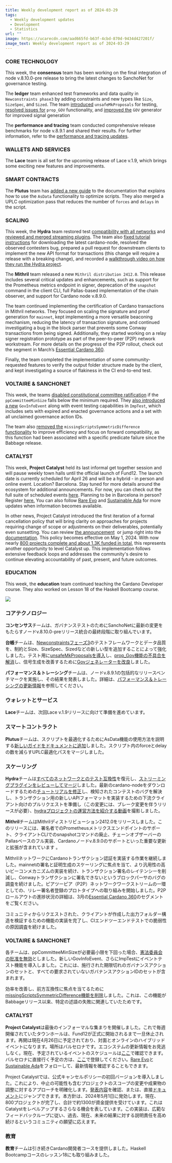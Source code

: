 ```yaml
---
title: Weekly development report as of 2024-03-29
tags:
  - Weekly development updates
  - Development
  - Statistics
url: ""
image: https://ucarecdn.com/aad665fd-b63f-4cbd-870d-9434d427201f/
image_text: Weekly development report as of 2024-03-29
---
```


### CORE TECHNOLOGY

This week, the **consensus** team has been working on the final integration of node v.8.10.0-pre release to bring the latest changes to SanchoNet for governance testing.

The **ledger** team enhanced test frameworks and data quality in `Newconstraints phase3` by adding constraints and new types like `Size`, `SizeSpec`, and `Sized`. The team [introduced](https://github.com/IntersectMBO/cardano-ledger/pull/4197) `unsafeMkProposals` for testing, [resolved issues for](https://github.com/IntersectMBO/cardano-ledger/pull/4200) `prop_GOV` functionality, and [improved the](https://github.com/IntersectMBO/cardano-ledger/pull/4216) `GOV` generator for improved signal generation  
  
The **performance and tracing** team conducted comprehensive release benchmarks for node v.8.9.1 and shared their results. For further information, refer to the [performance and tracing updates](https://updates.cardano.intersectmbo.org/2024-03-27-performance-and-tracing).

### WALLETS AND SERVICES

The **Lace** team is all set for the upcoming release of Lace v.1.9, which brings some exciting new features and improvements.

### SMART CONTRACTS

The **Plutus** team has [added a new guide](https://plutus.readthedocs.io/en/latest/howtos/asdata.html) to the documentation that explains how to use the `AsData` functionality to optimize scripts. They also merged a UPLC optimization pass that reduces the number of `forces` and `delays` in the script.

### SCALING

This week, the **Hydra** team restored test [compatibility with all networks](https://github.com/input-output-hk/hydra/pull/1355) and [reviewed and merged streaming plugins](https://github.com/input-output-hk/hydra/issues/1325). The team also [fixed tutorial instructions](https://docs.google.com/document/d/1FIa0HaN8nVuP7-WfXhOOmuYx3OTk5SO_y4LJlJ2nKFQ/edit#1367) for downloading the latest cardano-node, resolved the observed contesters bug, prepared a pull request for downstream clients to implement the new API format for transactions (this change will require a release with a breaking change), and recorded a [walkthrough video on how they run the Hydra project](https://www.youtube.com/watch?v=JGUeO7A6mMU).

The **Mithril** team released a new `Mithril distribution 2412.0`. This release includes several critical updates and enhancements, such as support for the Prometheus metrics endpoint in signer, deprecation of the `snapshot` command in the client CLI, full Pallas-based implementation of the chain observer, and support for Cardano node v.8.9.0.

The team continued implementing the certification of Cardano transactions in Mithril networks. They focused on scaling the signature and proof generation for `mainnet`, kept implementing a more versatile beaconing mechanism, reducing the latency of transaction signature, and continued investigating a bug in the block parser that prevents some Conway transactions from being signed. Additionally, they started working on a relay signer registration prototype as part of the peer-to-peer (P2P) network workstream. For more details on the progress of the P2P rollout, check out the segment in March’s [Essential Cardano 360](https://www.youtube.com/watch?v=kJIFjCZUfQ8).

Finally, the team completed the implementation of some community-requested features to verify the output folder structure made by the client, and kept investigating a source of flakiness in the CI end-to-end test.

### VOLTAIRE & SANCHONET

This week, the teams [disabled constitutional committee ratification](https://github.com/IntersectMBO/cardano-ledger/pull/4205) if the `ppCommitteeMinSize` falls below the minimum required. They [also introduced a new](https://github.com/IntersectMBO/cardano-ledger/pull/4169) `GovInfoEvent` along with event testing capabilities in `ImpTest`, which includes sets with expired and enacted governance actions and a set with all unclaimed governance action IDs.

The team also [removed the](https://github.com/IntersectMBO/cardano-ledger/pull/4208) `missingScriptsSymmetricDifference` [functionality](https://github.com/IntersectMBO/cardano-ledger/pull/4208) to improve efficiency and focus on forward compatibility, as this function had been associated with a specific predicate failure since the Babbage release.

### CATALYST

This week, **Project Catalyst** held its last informal get together session and will pause weekly town halls until the official launch of Fund12. The launch date is currently scheduled for April 26 and will be a hybrid - in person and online event. Location? Barcelona. Stay tuned for more details around the ecosystem for additional announcements. For now, you can check out the full suite of scheduled events [here](https://catalystwg.gitbook.io/docs/cwg-schedule). Planning to be in Barcelona in person? Register [here.](https://lu.ma/m5lq3loo) You can also follow [Rare Evo](https://twitter.com/RareEvo) and [Sustainable Ada](https://twitter.com/SustainableADA) for more updates when information becomes available.

In other news, Project Catalyst introduced the first iteration of a formal cancellation policy that will bring clarity on approaches for projects requiring change of scope or adjustments on their deliverables, potentially even sunsetting. You can review [the announcement](https://x.com/danny_cryptofay/status/1772996381952590093?s=20)  or jump right into the [documentation](https://docs.projectcatalyst.io/current-fund-basics/suspension-and-termination-of-catalyst-grants). This policy becomes effective on May 1, 2024. With now nearly [800 projects complete and about 1.3K funded in total](https://projectcatalyst.io/funds), this represents another opportunity to level Catalyst up. This implementation follows extensive feedback loops and addresses the community's desire to continue elevating accountability of past, present, and future outcomes. 

### EDUCATION

This week, the **education** team continued teaching the Cardano Developer course. They also worked on Lesson 18 of the Haskell Bootcamp course.  
  
  
![](https://ucarecdn.com/b9bcb61f-2034-4c23-a376-2785ad05897f/-/preview/-/format/auto/-/quality/smart/)

### コアテクノロジー

**コンセンサス**チームは、ガバナンステストのためにSanchoNetに最新の変更をもたらすノードv.8.10.0-preリリース統合の最終段階に取り組んでいます。

**台帳**チームは、[Newconstraintsフェーズ3](https://github.com/IntersectMBO/cardano-ledger/pull/4121)のテストフレームワークとデータ品質を、制約とSize、SizeSpec、Sizedなどの新しい型を追加することによって強化しました。テスト用に[unsafeMkProposalsを導入](https://github.com/IntersectMBO/cardano-ledger/pull/4197)し、[prop\_Gov機能の不具合を解消](https://github.com/IntersectMBO/cardano-ledger/pull/4200)し、信号生成を改善するために[Govジェネレーターを改良](https://github.com/IntersectMBO/cardano-ledger/pull/4216)しました。

**パフォーマンス＆トレーシング**チームは、ノードv.8.9.1の包括的なリリースベンチマークを実施し、その結果を発表しました。詳細は、[パフォーマンス＆トレーシングの更新情報](https://updates.cardano.intersectmbo.org/2024-03-27-performance-and-tracing)を参照してください。

### ウォレットとサービス

**Lace**チームは、次回Lace v.1.9リリースに向けて準備を進めています。

### スマートコントラクト

**Plutus**チームは、スクリプトを最適化するためにAsData機能の使用方法を説明する[新しいガイドをドキュメントに追加](https://plutus.readthedocs.io/en/latest/howtos/asdata.html)しました。スクリプト内のforceとdelayの数を減らすUPLC最適化パスをマージしました。

### スケーリング

**Hydra**チームは[すべてのネットワークとのテスト互換性](https://github.com/input-output-hk/hydra/pull/1355)を復元し、[ストリーミングプラグインをレビューしてマージ](https://github.com/input-output-hk/hydra/issues/1325)しました。最新のcardano-nodeをダウンロードするための[チュートリアルを修正](https://docs.google.com/document/d/1UrBWOUFvQhi9UzPraQQHl7kzHeJn3Hi7bj-dJqL2Pe0/edit#bookmark=id.4d34og8)し、検知されたコンテストのバグを解決し、トランザクション用の新しいAPIフォーマットを実装するための下流クライアント向けのプルリクエストを準備し（この変更には、ブレーク変更を伴うリリースが必要）、[hydraプロジェクトの運営方法を紹介する動画](https://www.youtube.com/watch?v=JGUeO7A6mMU)を撮影しました。 

**Mithril**チームはMithrilディストリビューション2412.0をリリースしました。このリリースには、署名者でのPrometheusメトリクスエンドポイントのサポート、クライアントCLIでのsnapshotコマンドの廃止、チェーンオブザーバーのPallasベースのフル実装、Cardanoノードv.8.9.0のサポートといった重要な更新と拡張が含まれています 。

MithrilネットワークにCardanoトランザクション認証を実装する作業を継続しました。mainnetの署名と証明生成のスケーリングに焦点を当て、より汎用性の高いビーコンメカニズムの実装を続け、トランザクション署名のレイテンシーを削減し、Conwayトランザクションに署名できないというブロックパーサのバグの調査を続けました。ピアツーピア（P2P）ネットワークワークストリームの一環としての、リレー署名者登録のプロトタイプへの取り組みを開始しました。P2Pロールアウトの進捗状況の詳細は、3月の[Essential Cardano 360](https://www.youtube.com/watch?v=kJIFjCZUfQ8)のセグメントをご覧ください。

コミュニティからリクエストされた、クライアントが作成した出力フォルダー構造を検証するための機能の実装を完了し、CIエンドツーエンドテストでの脆弱性の原因調査を続けました。

### VOLTAIRE & SANCHONET

各チームは、ppCommitteeMinSizeが必要最小限を下回った場合、[憲法委員会の批准を無効](https://github.com/IntersectMBO/cardano-ledger/pull/4205)としました。新しいGovInfoEvent、さらにImpTestにイベントテスト機能を導入しました。これには、施行された期限切れのガバナンスアクションのセットと、すべての要求されていないガバナンスアクションIDのセットが含まれます。

効率を改善し、前方互換性に焦点を当てるために[missingScriptsSymmetricDifference機能を削除](https://github.com/IntersectMBO/cardano-ledger/pull/4208)しました。これは、この機能がBabbageリリース以来、特定の述語の失敗に関連していたためです。

### CATALYST

**Project Catalyst**は最後のインフォーマルな集まりを開催しました。これで毎週開催されていたタウンホールは、Fund12が正式に開始されるまで一旦休止されます。再開は現在4月26日に予定されており、対面とオンラインのハイブリッドイベントになります。場所はバルセロナです。エコシステムの更新情報をお見逃しなく。現在、予定されているイベントのスケジュールは[ここ](https://catalystwg.gitbook.io/docs/cwg-schedule)で確認できます。バルセロナに直接行く予定の方は、[ここ](https://lu.ma/m5lq3loo)で登録してください。[Rare Evo](https://twitter.com/RareEvo)と[Sustainable Ada](https://twitter.com/SustainableADA)をフォローして、最新情報を確認することもできます。

Project Catalystでは、公式キャンセルポリシーの初回バージョンを導入しました。これにより、中止の可能性も含むプロジェクトのスコープの変更や成果物の調整に対するアプローチを明確化します。[発表内容](https://x.com/danny_cryptofay/status/1772996381952590093?s=20)を確認、または、直接[ドキュメント](https://docs.projectcatalyst.io/current-fund-basics/suspension-and-termination-of-catalyst-grants)にジャンプできます。本方針は、2024年5月1日に発効します。現在、800プロジェクトが完了し、合計で約1300が資金提供を受けています。これはCatalystをレベルアップするさらなる機会を表しています。この実装は、広範なフィードバックループに従い、過去、現在、未来の結果に対する説明責任を高め続けるというコミュニティの願望に応えます。 

### 教育

**教育**チームは引き続きCardano開発者コースを提供しました。Haskell Bootcampコースのレッスン18にも取り組みました。
